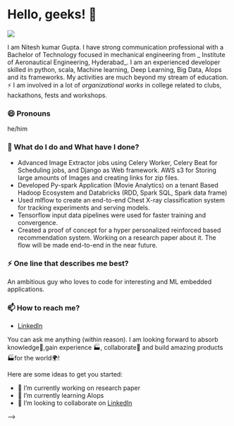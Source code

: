 # Hello, geeks! 👋
![](https://komarev.com/ghpvc/?username=guptanitesh2711)

I am Nitesh kumar Gupta. I have strong communication professional with a Bachelor of Technology focused in mechanical  engineering from _ Institute of Aeronautical Engineering, Hyderabad_. I am an experienced developer skilled in python, scala, Machine learning, Deep Learning, Big Data, AIops and its frameworks. My activities are much beyond my stream of education. ⚡ I am involved in a lot of *organizational works* in college related to clubs, hackathons, fests and workshops.

### 😄 Pronouns

he/him

### 🌱 What do I do and What have I done? 

- Advanced Image Extractor jobs using Celery Worker, Celery Beat for Scheduling jobs, and Django as Web framework. AWS s3 for Storing large amounts of Images and creating links for zip files.
- Developed Py-spark Application (Movie Analytics) on a tenant Based Hadoop Ecosystem and Databricks (RDD, Spark SQL, Spark data frame)
- Used mlflow to create an end-to-end Chest X-ray classification system for tracking experiments and serving models.
- Tensorflow input data pipelines were used for faster training and convergence.
- Created a proof of concept for a hyper personalized reinforced based recommendation system.  Working on a research paper about it.
The flow will be made end-to-end in the near  future.


### ⚡ One line that describes me best? 
An ambitious guy who loves to code for interesting and ML embedded applications.

### 📫 How to reach me?
- [LinkedIn](https://www.linkedin.com/in/nitesh-kumar-gupta-6847b9218/) 

You can ask me anything (within reason). I am looking forward to absorb knowledge🧠,gain experience 🏭, collaborate🤝 and build amazing products 🏭for the world🌍!



Here are some ideas to get you started:

- 🔭 I’m currently working on research paper
- 🌱 I’m currently learning AIops
- 👯 I’m looking to collaborate on [LinkedIn](https://www.linkedin.com/in/nitesh-kumar-gupta-6847b9218/) 

-->
